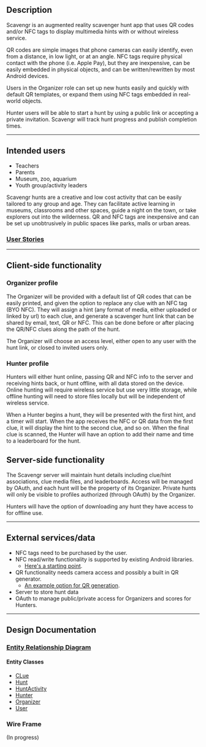 ## Description

Scavengr is an augmented reality scavenger hunt app that uses QR codes and/or NFC tags to display multimedia hints with or without wireless service.  

QR codes are simple images that phone cameras can easily identify, even from a distance, in low light, or at an angle.  NFC tags require physical contact with the phone (i.e. Apple Pay), but they are inexpensive, can be easily embedded in physical objects, and can be written/rewritten by most Android devices.  

Users in the Organizer role can set up new hunts easily and quickly with default QR templates, or expand them using NFC tags embedded in real-world objects.  

Hunter users will be able to start a hunt by using a public link or accepting a private invitation.  Scavengr will track hunt progress and publish completion times.

---

## Intended users

* Teachers
* Parents
* Museum, zoo, aquarium
* Youth group/activity leaders

Scavengr hunts are a creative and low cost activity that can be easily tailored to any group and age.  They can facilitate active learning in museums, classrooms and other spaces, guide a night on the town, or take explorers out into the wilderness.  QR and NFC tags are inexpensive and can be set up unobtrusively in public spaces like parks, malls or urban areas.


### [User Stories](user_stories.md)

---

## Client-side functionality

### Organizer profile

The Organizer will be provided with a default list of QR codes that can be easily printed, and given the option to replace any clue with an NFC tag (BYO NFC).  They will assign a hint (any format of media, either uploaded or linked by url) to each clue, and generate a scavenger hunt link that can be shared by email, text, QR or NFC.  This can be done before or after placing the QR/NFC clues along the path of the hunt.

The Organizer will choose an access level, either open to any user with the hunt link, or closed to invited users only.

### Hunter profile

Hunters will either hunt online, passing QR and NFC info to the server and receiving hints back, or hunt offline, with all data stored on the device.  Online hunting will require wireless service but use very little storage, while offline hunting will need to store files locally but will be independent of wireless service.

When a Hunter begins a hunt, they will be presented with the first hint, and a timer will start.  When the app receives the NFC or QR data from the first clue, it will display the  hint to the second clue, and so on.  When the final clue is scanned, the Hunter will have an option to add their name and time to a leaderboard for the hunt.


## Server-side functionality

The Scavengr server will maintain hunt details including clue/hint associations, clue media files, and leaderboards.  Access will be managed by OAuth, and each hunt will be the property of its Organizer.  Private hunts will only be visible to profiles authorized (through OAuth) by the Organizer.

Hunters will have the option of downloading any hunt they have access to for offline use.

---

## External services/data

* NFC tags need to be purchased by the user.
* NFC read/write functionality is supported by existing Android libraries.
  * [Here's a starting point](https://developer.android.com/guide/topics/connectivity/nfc/nfc).
* QR functionality needs camera access and possibly a built in QR generator.
  * [An example option for QR generation](https://crunchify.com/java-simple-qr-code-generator-example/).
* Server to store hunt data
* OAuth to manage public/private access for Organizers and scores for Hunters.

---

## Design Documentation

### [Entity Relationship Diagram](erd.md)

#### Entity Classes

* [CLue](https://github.com/staj-scavengers/server/blob/master/src/main/java/io/github/stajscavengers/scavenger/model/entity/Clue.java)
* [Hunt](https://github.com/staj-scavengers/server/blob/master/src/main/java/io/github/stajscavengers/scavenger/model/entity/Hunt.java)
* [HuntActivity](https://github.com/staj-scavengers/server/blob/master/src/main/java/io/github/stajscavengers/scavenger/model/entity/HuntActivity.java)
* [Hunter](https://github.com/staj-scavengers/server/blob/master/src/main/java/io/github/stajscavengers/scavenger/model/entity/Hunter.java)
* [Organizer](https://github.com/staj-scavengers/server/blob/master/src/main/java/io/github/stajscavengers/scavenger/model/entity/Organizer.java)
* [User](https://github.com/staj-scavengers/server/blob/master/src/main/java/io/github/stajscavengers/scavenger/model/entity/User.java)

###  Wire Frame
(In progress)
